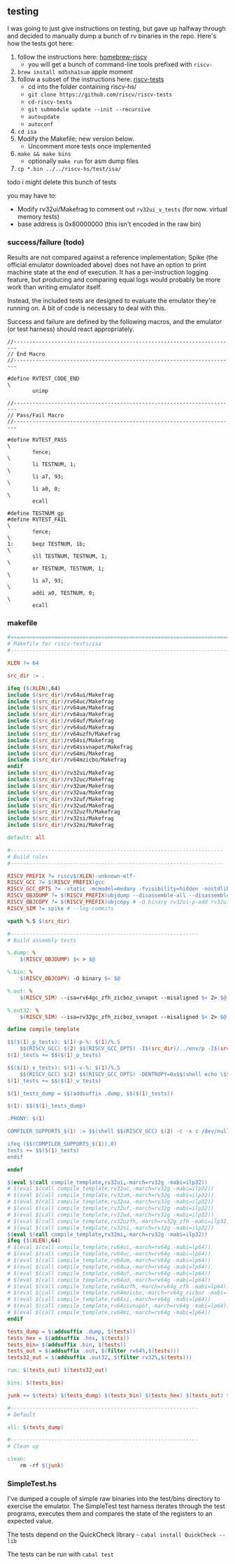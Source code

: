 ## testing

I was going to just give instructions on testing, but gave up halfway through and decided to manually dump a bunch of rv binaries in the repo. Here's how the tests got here:

1. follow the instructions here: [homebrew-riscv](https://github.com/riscv-software-src/homebrew-riscv)
    - you will get a bunch of command-line tools prefixed with `riscv-`
2. `brew install md5sha1sum` apple moment
3. follow a subset of the instructions here: [riscv-tests](https://github.com/riscv-software-src/riscv-tests) 
   - cd into the folder containing riscv-hs/
   - `git clone https://github.com/riscv/riscv-tests`
   - `cd-riscv-tests`
   - `git submodule update --init --recursive`
   - `autoupdate`
   - `autoconf`
4. `cd isa`
5. Modify the Makefile; new version below.
   - Uncomment more tests once implemented
6. `make && make bins` 
   - optionally `make run` for asm dump files
7. `cp *.bin ../../riscv-hs/test/isa/` 


todo i might delete this bunch of tests

you may have to:
- Modify rv32ui/Makefrag to comment out `rv32ui_v_tests` (for now. virtual memory tests)
- base address is 0x80000000 (this isn't encoded in the raw bin)

### success/failure (todo)

Results are not compared against a reference implementation; Spike (the official emulator downloaded above) does not have an option to print machine state at the end of execution. It has a per-instruction logging feature, but producing and comparing equal logs would probably be more work than writing emulator itself.

Instead, the included tests are designed to evaluate the emulator they're running on. A bit of code is necessary to deal with this.

Success and failure are defined by the following macros, and the emulator (or test harness) should react appropriately. 
```
//-----------------------------------------------------------------------
// End Macro
//-----------------------------------------------------------------------

#define RVTEST_CODE_END                                                 \
        unimp

//-----------------------------------------------------------------------
// Pass/Fail Macro
//-----------------------------------------------------------------------

#define RVTEST_PASS                                                     \
        fence;                                                          \
        li TESTNUM, 1;                                                  \
        li a7, 93;                                                      \
        li a0, 0;                                                       \
        ecall

#define TESTNUM gp
#define RVTEST_FAIL                                                     \
        fence;                                                          \
1:      beqz TESTNUM, 1b;                                               \
        sll TESTNUM, TESTNUM, 1;                                        \
        or TESTNUM, TESTNUM, 1;                                         \
        li a7, 93;                                                      \
        addi a0, TESTNUM, 0;                                            \
        ecall
```

### makefile
``` Makefile
#=======================================================================
# Makefile for riscv-tests/isa
#-----------------------------------------------------------------------

XLEN ?= 64

src_dir := .

ifeq ($(XLEN),64)
include $(src_dir)/rv64ui/Makefrag
include $(src_dir)/rv64uc/Makefrag
include $(src_dir)/rv64um/Makefrag
include $(src_dir)/rv64ua/Makefrag
include $(src_dir)/rv64uf/Makefrag
include $(src_dir)/rv64ud/Makefrag
include $(src_dir)/rv64uzfh/Makefrag
include $(src_dir)/rv64si/Makefrag
include $(src_dir)/rv64ssvnapot/Makefrag
include $(src_dir)/rv64mi/Makefrag
include $(src_dir)/rv64mzicbo/Makefrag
endif
include $(src_dir)/rv32ui/Makefrag
include $(src_dir)/rv32uc/Makefrag
include $(src_dir)/rv32um/Makefrag
include $(src_dir)/rv32ua/Makefrag
include $(src_dir)/rv32uf/Makefrag
include $(src_dir)/rv32ud/Makefrag
include $(src_dir)/rv32uzfh/Makefrag
include $(src_dir)/rv32si/Makefrag
include $(src_dir)/rv32mi/Makefrag

default: all

#--------------------------------------------------------------------
# Build rules
#--------------------------------------------------------------------

RISCV_PREFIX ?= riscv$(XLEN)-unknown-elf-
RISCV_GCC ?= $(RISCV_PREFIX)gcc
RISCV_GCC_OPTS ?= -static -mcmodel=medany -fvisibility=hidden -nostdlib -nostartfiles
RISCV_OBJDUMP ?= $(RISCV_PREFIX)objdump --disassemble-all --disassemble-zeroes --section=.text --section=.text.startup --section=.text.init --section=.data
RISCV_OBJCOPY ?= $(RISCV_PREFIX)objcopy # -O binary rv32ui-p-add rv32ui-p-add.bin
RISCV_SIM ?= spike # --log-commits

vpath %.S $(src_dir)

#------------------------------------------------------------
# Build assembly tests

%.dump: %
	$(RISCV_OBJDUMP) $< > $@

%.bin: %
	$(RISCV_OBJCOPY) -O binary $< $@

%.out: %
	$(RISCV_SIM) --isa=rv64gc_zfh_zicboz_svnapot --misaligned $< 2> $@

%.out32: %
	$(RISCV_SIM) --isa=rv32gc_zfh_zicboz_svnapot --misaligned $< 2> $@

define compile_template

$$($(1)_p_tests): $(1)-p-%: $(1)/%.S
	$$(RISCV_GCC) $(2) $$(RISCV_GCC_OPTS) -I$(src_dir)/../env/p -I$(src_dir)/macros/scalar -T$(src_dir)/../env/p/link.ld $$< -o $$@
$(1)_tests += $$($(1)_p_tests)

$$($(1)_v_tests): $(1)-v-%: $(1)/%.S
	$$(RISCV_GCC) $(2) $$(RISCV_GCC_OPTS) -DENTROPY=0x$$(shell echo \$$@ | md5sum | cut -c 1-7) -std=gnu99 -O2 -I$(src_dir)/../env/v -I$(src_dir)/macros/scalar -T$(src_dir)/../env/v/link.ld $(src_dir)/../env/v/entry.S $(src_dir)/../env/v/*.c $$< -o $$@
$(1)_tests += $$($(1)_v_tests)

$(1)_tests_dump = $$(addsuffix .dump, $$($(1)_tests))

$(1): $$($(1)_tests_dump)

.PHONY: $(1)

COMPILER_SUPPORTS_$(1) := $$(shell $$(RISCV_GCC) $(2) -c -x c /dev/null -o /dev/null 2> /dev/null; echo $$$$?)

ifeq ($$(COMPILER_SUPPORTS_$(1)),0)
tests += $$($(1)_tests)
endif

endef

$(eval $(call compile_template,rv32ui,-march=rv32g -mabi=ilp32))
# $(eval $(call compile_template,rv32uc,-march=rv32g -mabi=ilp32))
# $(eval $(call compile_template,rv32um,-march=rv32g -mabi=ilp32))
# $(eval $(call compile_template,rv32ua,-march=rv32g -mabi=ilp32))
# $(eval $(call compile_template,rv32uf,-march=rv32g -mabi=ilp32))
# $(eval $(call compile_template,rv32ud,-march=rv32g -mabi=ilp32))
# $(eval $(call compile_template,rv32uzfh,-march=rv32g_zfh -mabi=ilp32))
# $(eval $(call compile_template,rv32si,-march=rv32g -mabi=ilp32))
$(eval $(call compile_template,rv32mi,-march=rv32g -mabi=ilp32))
ifeq ($(XLEN),64)
# $(eval $(call compile_template,rv64ui,-march=rv64g -mabi=lp64))
# $(eval $(call compile_template,rv64uc,-march=rv64g -mabi=lp64))
# $(eval $(call compile_template,rv64um,-march=rv64g -mabi=lp64))
# $(eval $(call compile_template,rv64ua,-march=rv64g -mabi=lp64))
# $(eval $(call compile_template,rv64uf,-march=rv64g -mabi=lp64))
# $(eval $(call compile_template,rv64ud,-march=rv64g -mabi=lp64))
# $(eval $(call compile_template,rv64uzfh,-march=rv64g_zfh -mabi=lp64))
# $(eval $(call compile_template,rv64mzicbo,-march=rv64g_zicboz -mabi=lp64))
# $(eval $(call compile_template,rv64si,-march=rv64g -mabi=lp64))
# $(eval $(call compile_template,rv64ssvnapot,-march=rv64g -mabi=lp64))
# $(eval $(call compile_template,rv64mi,-march=rv64g -mabi=lp64))
endif

tests_dump = $(addsuffix .dump, $(tests))
tests_hex = $(addsuffix .hex, $(tests))
tests_bin= $(addsuffix .bin, $(tests))
tests_out = $(addsuffix .out, $(filter rv64%,$(tests)))
tests32_out = $(addsuffix .out32, $(filter rv32%,$(tests)))

run: $(tests_out) $(tests32_out)

bins: $(tests_bin)

junk += $(tests) $(tests_dump) $(tests_bin) $(tests_hex) $(tests_out) $(tests32_out)

#------------------------------------------------------------
# Default

all: $(tests_dump)

#------------------------------------------------------------
# Clean up

clean:
	rm -rf $(junk)

```

### SimpleTest.hs
I've dumped a couple of simple raw binaries into the test/bins directory to exercise the emulator. The SimpleTest test harness iterates through the test programs, executes them and compares the state of the registers to an expected value.

The tests depend on the QuickCheck library  - `cabal install QuickCheck --lib`

The tests can be run with `cabal test`
